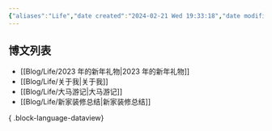 ```yaml
---
{"aliases":"Life","date created":"2024-02-21 Wed 19:33:18","date modified":"2024-02-21 Wed 19:35:53","dg-publish":true,"permalink":"/Guide/Life/","dgPassFrontmatter":true}
---
```



## 博文列表

- [[Blog/Life/2023 年的新年礼物\|2023 年的新年礼物]]
- [[Blog/Life/关于我\|关于我]]
- [[Blog/Life/大马游记\|大马游记]]
- [[Blog/Life/新家装修总结\|新家装修总结]]

{ .block-language-dataview}
